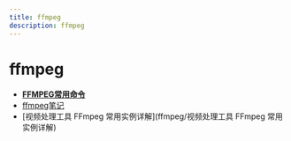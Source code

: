 ```yaml
---
title: ffmpeg
description: ffmpeg
---
```


# ffmpeg

- [**FFMPEG常用命令**](ffmpeg/ffmpeg常用命令)
- [ffmpeg笔记](ffmpeg/ffmpeg笔记)
- [视频处理工具 FFmpeg 常用实例详解](ffmpeg/视频处理工具 FFmpeg 常用实例详解)
